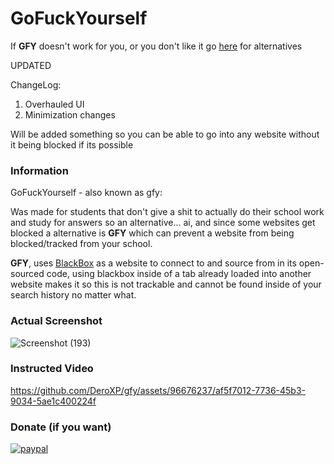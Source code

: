 # GoFuckYourself
If **GFY** doesn't work for you, or you don't like it go [here](https://github.com/DeroXP/evading-school-blockers) for alternatives

UPDATED

ChangeLog:

1. Overhauled UI
2. Minimization changes

Will be added something so you can be able to go into any website without it being blocked if its possible

### Information

GoFuckYourself - also known as gfy:

Was made for students that don't give a shit to actually do their school work and study for answers so an alternative... ai, and since some websites get blocked a alternative is **GFY** which can prevent a website from being blocked/tracked from your school.

**GFY**, uses [BlackBox](https://www.blackbox.ai/) as a website to connect to and source from in its open-sourced code, using blackbox inside of a tab already loaded into another website makes it so this is not trackable and cannot be found inside of your search history no matter what.

### Actual Screenshot
![Screenshot (193)](https://github.com/DeroXP/gfy/assets/96676237/31b1dd8e-9504-40ce-8e65-7707db42b845)

### Instructed Video

https://github.com/DeroXP/gfy/assets/96676237/af5f7012-7736-45b3-9034-5ae1c400224f
### Donate (if you want)


[![paypal](https://www.paypalobjects.com/en_US/i/btn/btn_donateCC_LG.gif)](https://paypal.me/dexoVB?country.x=US&locale.x=en_US)
